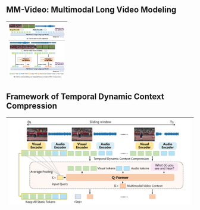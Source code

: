 ## MM-Video: Multimodal Long Video Modeling

| <img src="./images/teaser.png" alt="MM-Video" width="150"> |
|:--:|
## Framework of Temporal Dynamic Context Compression

| ![TDC](./images/framework.png) |
|:--:|